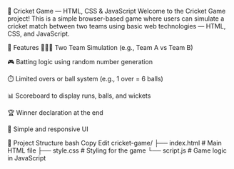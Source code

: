🏏 Cricket Game — HTML, CSS & JavaScript
Welcome to the Cricket Game project! This is a simple browser-based game where users can simulate a cricket match between two teams using basic web technologies — HTML, CSS, and JavaScript.

📌 Features
🧑‍🤝‍🧑 Two Team Simulation (e.g., Team A vs Team B)

🎮 Batting logic using random number generation

⏱️ Limited overs or ball system (e.g., 1 over = 6 balls)

📊 Scoreboard to display runs, balls, and wickets

🏆 Winner declaration at the end

🎨 Simple and responsive UI

📁 Project Structure
bash
Copy
Edit
cricket-game/
├── index.html         # Main HTML file
├── style.css          # Styling for the game
└── script.js          # Game logic in JavaScript
